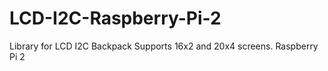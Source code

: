 # LCD-I2C-Raspberry-Pi-2
Library for LCD I2C Backpack Supports 16x2 and 20x4 screens. Raspberry Pi 2
